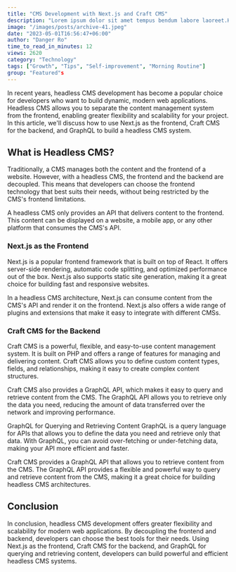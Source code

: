 ```yaml
---
title: "CMS Development with Next.js and Craft CMS"
description: "Lorem ipsum dolor sit amet tempus bendum labore laoreet.Hendrerit lobortis a leo curabitur faucibus sapien ullamcorper do labore odio."
image: "/images/posts/archive-41.jpeg"
date: "2023-05-01T16:56:47+06:00"
author: "Danger Ro"
time_to_read_in_minutes: 12
views: 2620
category: "Technology"
tags: ["Growth", "Tips", "Self-improvement", "Morning Routine"]
group: "Featured"s
---
```


In recent years, headless CMS development has become a popular choice for developers who want to build dynamic, modern web applications. Headless CMS allows you to separate the content management system from the frontend, enabling greater flexibility and scalability for your project. In this article, we'll discuss how to use Next.js as the frontend, Craft CMS for the backend, and GraphQL to build a headless CMS system.

## What is Headless CMS?
Traditionally, a CMS manages both the content and the frontend of a website. However, with a headless CMS, the frontend and the backend are decoupled. This means that developers can choose the frontend technology that best suits their needs, without being restricted by the CMS's frontend limitations.

A headless CMS only provides an API that delivers content to the frontend. This content can be displayed on a website, a mobile app, or any other platform that consumes the CMS's API.

### Next.js as the Frontend
Next.js is a popular frontend framework that is built on top of React. It offers server-side rendering, automatic code splitting, and optimized performance out of the box. Next.js also supports static site generation, making it a great choice for building fast and responsive websites.

In a headless CMS architecture, Next.js can consume content from the CMS's API and render it on the frontend. Next.js also offers a wide range of plugins and extensions that make it easy to integrate with different CMSs.

### Craft CMS for the Backend
Craft CMS is a powerful, flexible, and easy-to-use content management system. It is built on PHP and offers a range of features for managing and delivering content. Craft CMS allows you to define custom content types, fields, and relationships, making it easy to create complex content structures.

Craft CMS also provides a GraphQL API, which makes it easy to query and retrieve content from the CMS. The GraphQL API allows you to retrieve only the data you need, reducing the amount of data transferred over the network and improving performance.

GraphQL for Querying and Retrieving Content
GraphQL is a query language for APIs that allows you to define the data you need and retrieve only that data. With GraphQL, you can avoid over-fetching or under-fetching data, making your API more efficient and faster.

Craft CMS provides a GraphQL API that allows you to retrieve content from the CMS. The GraphQL API provides a flexible and powerful way to query and retrieve content from the CMS, making it a great choice for building headless CMS architectures.

## Conclusion
In conclusion, headless CMS development offers greater flexibility and scalability for modern web applications. By decoupling the frontend and backend, developers can choose the best tools for their needs. Using Next.js as the frontend, Craft CMS for the backend, and GraphQL for querying and retrieving content, developers can build powerful and efficient headless CMS systems.